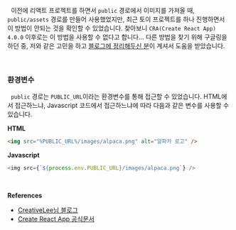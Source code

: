 
&nbsp;&nbsp;이전에 리액트 프로젝트를 하면서 `public` 경로에서 이미지를 가져올 때, `public/assets` 경로를 만들어 사용했었지만, 최근  토이 프로젝트를 하나 진행하면서 이 방법이 안되는 것을 확인할 수 있었습니다. 찾아보니 `CRA(Create React App) 4.0.0` 이후로는 이 방법을 사용할 수 없다고 합니다... 다른 방법을 찾기 위해 구글링을 하던 중, 저와 같은 고민을 하고 [블로그에 정리해두신 분](https://think0wise.tistory.com/21)이 계셔서 도움을 받았습니다.

<br>

### 환경변수

&nbsp;&nbsp;`public` 경로는 `PUBLIC_URL`이라는 환경변수를 통해 접근할 수 있었습니다. HTML에서 접근하느냐, Javascript 코드에서 접근하느냐에 따라 다음과 같은 변수를 사용할 수 있습니다.

**HTML**
```html
<img src="%PUBLIC_URL%/images/alpaca.png" alt="알파카 로고" />
```

**Javascript**
```javascript
<img src={`${process.env.PUBLIC_URL}/images/alpaca.png`} />
```

<br>

**References**
- [CreativeLee님 블로그](https://think0wise.tistory.com/21)
- [Create React App 공식문서](https://create-react-app.dev/docs/using-the-public-folder/)